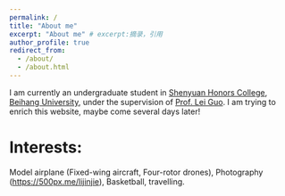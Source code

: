 ```yaml
---
permalink: /
title: "About me"
excerpt: "About me" # excerpt:摘录，引用
author_profile: true
redirect_from: 
  - /about/
  - /about.html
---
```


I am currently an undergraduate student in [Shenyuan Honors College](http://sae.buaa.edu.cn/), [Beihang University](https://www.buaa.edu.cn/), under the supervision of [Prof. Lei Guo](https://www.buaa.edu.cn/info/1569/1582.htm). I am trying to enrich this website, maybe come several days later!

# Interests:

Model airplane (Fixed-wing aircraft, Four-rotor drones), Photography (https://500px.me/lijinjie), Basketball, travelling.